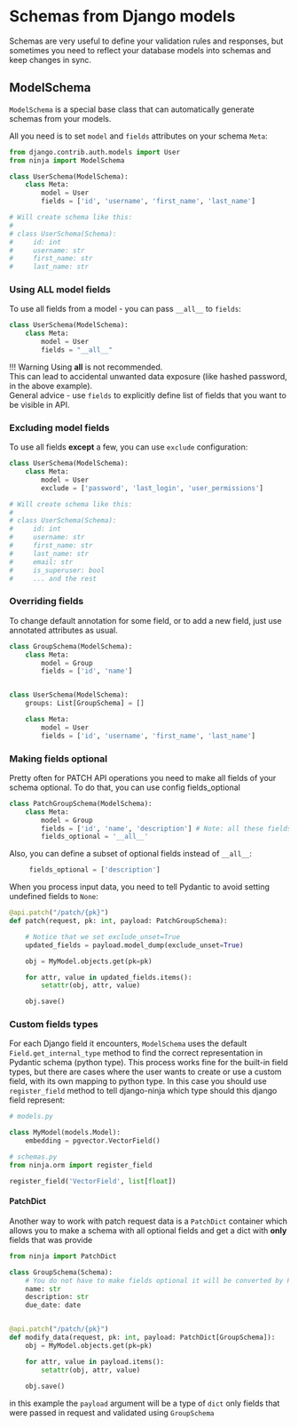 # Schemas from Django models


Schemas are very useful to define your validation rules and responses, but sometimes you need to reflect your database models into schemas and keep changes in sync.

## ModelSchema 

`ModelSchema` is a special base class that can automatically generate schemas from your models.

All you need is to set `model` and `fields` attributes on your schema `Meta`:


```python hl_lines="2 5 6 7"
from django.contrib.auth.models import User
from ninja import ModelSchema

class UserSchema(ModelSchema):
    class Meta:
        model = User
        fields = ['id', 'username', 'first_name', 'last_name']

# Will create schema like this:
# 
# class UserSchema(Schema):
#     id: int
#     username: str
#     first_name: str
#     last_name: str
```

### Using ALL model fields

To use all fields from a model - you can pass `__all__` to `fields`:

```python hl_lines="4"
class UserSchema(ModelSchema):
    class Meta:
        model = User
        fields = "__all__"
```
!!! Warning
    Using __all__ is not recommended.
    <br>
    This can lead to accidental unwanted data exposure (like hashed password, in the above example).
    <br>
    General advice - use `fields` to explicitly define list of fields that you want to be visible in API.

### Excluding model fields

To use all fields **except** a few, you can use `exclude` configuration:

```python hl_lines="4"
class UserSchema(ModelSchema):
    class Meta:
        model = User
        exclude = ['password', 'last_login', 'user_permissions']

# Will create schema like this:
# 
# class UserSchema(Schema):
#     id: int
#     username: str
#     first_name: str
#     last_name: str
#     email: str
#     is_superuser: bool
#     ... and the rest

```

### Overriding fields

To change default annotation for some field, or to add a new field, just use annotated attributes as usual. 

```python hl_lines="1 2 3 4 8"
class GroupSchema(ModelSchema):
    class Meta:
        model = Group
        fields = ['id', 'name']


class UserSchema(ModelSchema):
    groups: List[GroupSchema] = []

    class Meta:
        model = User
        fields = ['id', 'username', 'first_name', 'last_name']

```


### Making fields optional

Pretty often for PATCH API operations you need to make all fields of your schema optional. To do that, you can use config fields_optional

```python hl_lines="5"
class PatchGroupSchema(ModelSchema):
    class Meta:
        model = Group
        fields = ['id', 'name', 'description'] # Note: all these fields are required on model level
        fields_optional = '__all__'
```

Also, you can define a subset of optional fields instead of `__all__`:

```python
     fields_optional = ['description']
```

When you process input data, you need to tell Pydantic to avoid setting undefined fields to `None`:

```python
@api.patch("/patch/{pk}")
def patch(request, pk: int, payload: PatchGroupSchema):

    # Notice that we set exclude_unset=True
    updated_fields = payload.model_dump(exclude_unset=True)

    obj = MyModel.objects.get(pk=pk)

    for attr, value in updated_fields.items():
        setattr(obj, attr, value)

    obj.save()


```


### Custom fields types

For each Django field it encounters, `ModelSchema` uses the default `Field.get_internal_type` method
to find the correct representation in Pydantic schema (python type). This process works fine for the built-in field
types, but there are cases where the user wants to create or use a custom field, with its own mapping to
python type. In this case you should use `register_field` method to tell django-ninja which type should this django field represent:

```python hl_lines="4 7 8 9"
# models.py

class MyModel(models.Model):
    embedding = pgvector.VectorField()

# schemas.py
from ninja.orm import register_field

register_field('VectorField', list[float])

```

#### PatchDict

Another way to work with patch request data is a `PatchDict` container which allows you to make 
a schema with all optional fields and get a dict with **only** fields that was provide

```Python hl_lines="1 11"
from ninja import PatchDict

class GroupSchema(Schema):
    # You do not have to make fields optional it will be converted by PatchDict
    name: str
    description: str
    due_date: date


@api.patch("/patch/{pk}")
def modify_data(request, pk: int, payload: PatchDict[GroupSchema]):
    obj = MyModel.objects.get(pk=pk)

    for attr, value in payload.items():
        setattr(obj, attr, value)
    
    obj.save()

```

in this example the `payload` argument will be a type of `dict` only fields that were passed in request and validated using `GroupSchema`
